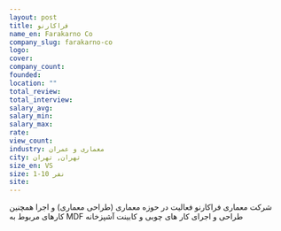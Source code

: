 ```yaml
---
layout: post
title: فراکارنو
name_en: Farakarno Co
company_slug: farakarno-co
logo: 
cover: 
company_count:
founded:
location: ""
total_review: 
total_interview: 
salary_avg: 
salary_min: 
salary_max: 
rate: 
view_count: 
industry: معماری و عمران
city: تهران, تهران
size_en: VS
size: 1-10 نفر
site: 
---
```


شرکت معماری فراکارنو  فعالیت در حوزه معماری (طراحی معماری) و اجرا همچنین کارهای مربوط به MDF طراحی و اجرای کار های چوبی و کابینت آشپزخانه
